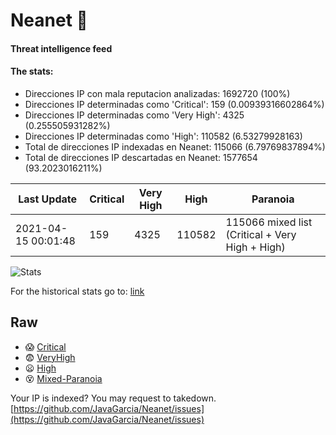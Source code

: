 # Neanet :hocho:
#### Threat intelligence feed
#### The stats:

- Direcciones IP con mala reputacion analizadas: 1692720 (100%)
- Direcciones IP determinadas como 'Critical':  159 (0.00939316602864%)
- Direcciones IP determinadas como 'Very High':  4325 (0.255505931282%)
- Direcciones IP determinadas como 'High':  110582 (6.53279928163)
- Total de direcciones IP indexadas en Neanet:  115066 (6.79769837894%)
- Total de direcciones IP descartadas en Neanet:  1577654 (93.2023016211%)

| Last Update | Critical | Very High | High | Paranoia |
| --- | --- | --- | --- | --- |
| 2021-04-15 00:01:48 | 159 | 4325 | 110582 | 115066 mixed list (Critical + Very High + High)|

![Stats](https://docs.google.com/spreadsheets/d/e/2PACX-1vSnaNMIXVabIpDJjufMlzH7poXnshF3mgd8Is1g9ytUEzVsP5my4Trn8f-xkoLLQ38xpL3HtmUexLo6/pubchart?oid=501124687&format=image)

For the historical stats go to: [link](/stats.csv)
## Raw
- :scream: [Critical](https://raw.githubusercontent.com/JavaGarcia/Neanet/master/blacklists/neanet_critical.txt)
- :fearful: [VeryHigh](https://raw.githubusercontent.com/JavaGarcia/Neanet/master/blacklists/neanet_veryHigh.txtt)
- :frowning: [High](https://raw.githubusercontent.com/JavaGarcia/Neanet/master/blacklists/neanet_high.txt)
- :dizzy_face: [Mixed-Paranoia](https://raw.githubusercontent.com/JavaGarcia/Neanet/master/blacklists/neanet_all.txt)


Your IP is indexed? You may request to takedown. [https://github.com/JavaGarcia/Neanet/issues](https://github.com/JavaGarcia/Neanet/issues)





























































































































































































































































































































































































































































































































































































































































































































































































































































































































































































































































































































































































































































































































































































































































































































































































































































































































































































































































































































































































































































































































































































































































































































































































































































































































































































































































































































































































































































































































































































































































































































































































































































































































































































































































































































































































































































































































































































































































































































































































































































































































































































































































































































































































































































































































































































































































































































































































































































































































































































































































































































































































































































































































































































































































































































































































































































































































































































































